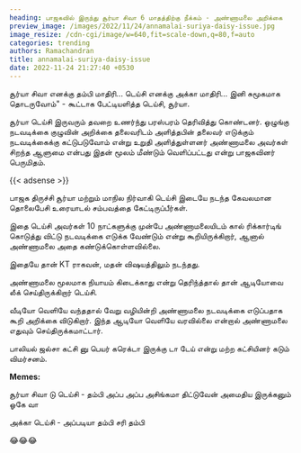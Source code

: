 ```yaml
---
heading: பாஜகவில் இருந்து சூர்யா சிவா 6 மாதத்திற்கு நீக்கம் - அண்ணாமலை அறிக்கை
preview_image: /images/2022/11/24/annamalai-suriya-daisy-issue.jpg
image_resize: /cdn-cgi/image/w=640,fit=scale-down,q=80,f=auto
categories: trending
authors: Ramachandran
title: annamalai-suriya-daisy-issue
date: 2022-11-24 21:27:40 +0530
---
```

சூர்யா சிவா எனக்கு தம்பி மாதிரி... டெய்சி எனக்கு அக்கா மாதிரி... இனி சுமூகமாக தொடருவோம்" - கூட்டாக பேட்டியளித்த டெய்சி, சூர்யா.

சூர்யா டெய்சி இருவரும் தவறை உணர்ந்து பரஸ்பரம் தெரிவித்து கொண்டனர். ஒழுங்கு நடவடிக்கை குழுவின் அறிக்கை தலைவரிடம் அளித்தபின் தலைவர் எடுக்கும் நடவடிக்கைக்கு கட்டுபடுவோம் என்று உறுதி அளித்துள்ளனர் அண்ணாமலை அவர்கள் சிறந்த ஆளுமை என்பது இதன் மூலம் மீண்டும் வெளிப்பட்டது என்று பாஜகவினர் பெருமிதம்.

{{< adsense >}}

பாஜக திருச்சி சூர்யா மற்றும் மாநில நிர்வாகி டெய்சி இடையே நடந்த கேவலமான தொலைபேசி உரையாடல் சம்பவத்தை கேட்டிருப்பீர்கள்.

இதை டெய்சி அவர்கள் 10 நாட்களுக்கு முன்பே அண்ணாமலையிடம் கால் ரிக்கார்டிங் கொடுத்து விட்டு நடவடிக்கை எடுக்க வேண்டும் என்று கூறியிருக்கிறார், ஆனால் அண்ணாமலை அதை கண்டுக்கொள்ளவில்லை.

இதையே தான் KT ராகவன், மதன் விஷயத்திலும் நடந்தது.

அண்ணாமலை மூலமாக நியாயம் கிடைக்காது என்று தெரிந்த்தால் தான் ஆடியோவை லீக் செய்திருக்கிறார் டெய்சி.

வீடியோ வெளியே வந்ததால் வேறு வழியின்றி அண்ணாமலை நடவடிக்கை எடுப்பதாக கூறி அறிக்கை விடுகிறார். இந்த ஆடியோ வெளியே வரவில்லை என்றால் அண்ணாமலை எதுவும் செய்திருக்கமாட்டார்.

பாலியல் ஜல்சா கட்சி னு பெயர் கரெக்டா இருக்கு டா டேய் என்று மற்ற கட்சியினர் கடும் விமர்சனம். 

**M﻿emes:**

சூர்யா சிவா டு டெய்சி - தம்பி அப்ப அப்ப அசிங்கமா திட்டுவேன் அமைதிய இருக்கனும் ஓகே வா 

அக்கா டெய்சி - அப்படியா தம்பி சரி தம்பி 

😂😂😂